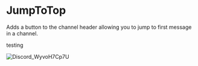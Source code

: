 # JumpToTop

Adds a button to the channel header allowing you to jump to first message in a channel.

testing

![Discord_WyvoH7Cp7U](https://github.com/Huderon/BetterDiscordPlugins/assets/92663142/a6d4429c-c12b-41a7-a305-0b8d2ceb566b)
